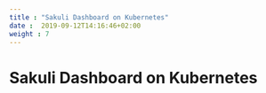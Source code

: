 ```yaml
---
title : "Sakuli Dashboard on Kubernetes"
date :  2019-09-12T14:16:46+02:00
weight : 7
---
```


# Sakuli Dashboard on Kubernetes